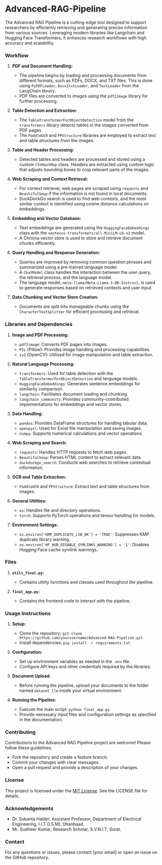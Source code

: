 # Advanced-RAG-Pipeline

The Advanced RAG Pipeline is a cutting-edge tool designed to support researchers by efficiently retrieving and generating precise information from various sources. Leveraging modern libraries like Langchain and Hugging Face Transformers, it enhances research workflows with high accuracy and scalability.

### Workflow

1. **PDF and Document Handling:**
   - The pipeline begins by loading and processing documents from different formats, such as PDFs, DOCX, and TXT files. This is done using `PyPDFLoader`, `Docx2txtLoader`, and `TextLoader` from the LangChain library.
   - PDF files are converted to images using the `pdf2image` library for further processing.

2. **Table Detection and Extraction:**
   - The `TableTransformerForObjectDetection` model from the `transformers` library detects tables in the images converted from PDF pages.
   - The `PaddleOCR` and `PPStructure` libraries are employed to extract text and table structures from the images.

3. **Table and Header Processing:**
   - Detected tables and headers are processed and stored using a custom `CSVHashMap` class. Headers are extracted using custom logic that adjusts bounding boxes to crop relevant parts of the images.

4. **Web Scraping and Context Retrieval:**
   - For context retrieval, web pages are scraped using `requests` and `BeautifulSoup` if the information is not found in local documents.
   - DuckDuckGo search is used to find web contexts, and the most similar context is identified using cosine distance calculations on embeddings.

5. **Embedding and Vector Database:**
   - Text embeddings are generated using the `HuggingFaceEmbeddings` class with the `sentence-transformers/all-MiniLM-L6-v2` model.
   - A Chroma vector store is used to store and retrieve document chunks efficiently.

6. **Query Handling and Response Generation:**
   - Queries are improved by removing common question phrases and summarized using a pre-trained language model.
   - A `ChatModel` class handles the interaction between the user query, the retrieval process, and the language model.
   - The language model, `meta-llama/Meta-Llama-3-8B-Instruct`, is used to generate responses based on retrieved contexts and user input.

7. **Data Chunking and Vector Store Creation:**
   - Documents are split into manageable chunks using the `CharacterTextSplitter` for efficient processing and retrieval.

### Libraries and Dependencies

1. **Image and PDF Processing:**
   - `pdf2image`: Converts PDF pages into images.
   - `PIL` (Pillow): Provides image handling and processing capabilities.
   - `cv2` (OpenCV): Utilized for image manipulation and table extraction.

2. **Natural Language Processing:**
   - `transformers`: Used for table detection with the `TableTransformerForObjectDetection` and language models.
   - `HuggingFaceEmbeddings`: Generates sentence embeddings for similarity comparison.
   - `langchain`: Facilitates document loading and chunking.
   - `langchain_community`: Provides community-contributed implementations for embeddings and vector stores.

3. **Data Handling:**
   - `pandas`: Provides DataFrame structures for handling tabular data.
   - `openpyxl`: Used for Excel file manipulation and saving images.
   - `numpy`: Supports numerical calculations and vector operations.

4. **Web Scraping and Search:**
   - `requests`: Handles HTTP requests to fetch web pages.
   - `BeautifulSoup`: Parses HTML content to extract relevant data.
   - `duckduckgo_search`: Conducts web searches to retrieve contextual information.

5. **OCR and Table Extraction:**
   - `PaddleOCR` and `PPStructure`: Extract text and table structures from images.

6. **General Utilities:**
   - `os`: Handles file and directory operations.
   - `torch`: Supports PyTorch operations and tensor handling for models.

7. **Environment Settings:**
   - `os.environ['KMP_DUPLICATE_LIB_OK'] = 'TRUE'`: Suppresses KMP duplicate library warning.
   - `os.environ['HF_HUB_DISABLE_SYMLINKS_WARNING'] = '1'`: Disables Hugging Face cache symlink warnings.

### Files

1. **`utils_final.py`:**
   - Contains utility functions and classes used throughout the pipeline.

2. **`final_app.py`:**
   - Contains the frontend code to interact with the pipeline.

### Usage Instructions

1. **Setup:**
   - Clone the repository: `git clone https://github.com/yourusername/Advanced-RAG-Pipeline.git`
   - Install dependencies: `pip install -r requirements.txt`

2. **Configuration:**
   - Set up environment variables as needed in the `.env` file.
   - Configure API keys and other credentials required by the libraries.

3. **Document Upload:**
   - Before running the pipeline, upload your documents to the folder named `dataset_llm` inside your virtual environment.

4. **Running the Pipeline:**
   - Execute the main script: `python final_app.py`
   - Provide necessary input files and configuration settings as specified in the documentation.

### Contributing

Contributions to the Advanced RAG Pipeline project are welcome! Please follow these guidelines:
   - Fork the repository and create a feature branch.
   - Commit your changes with clear messages.
   - Open a pull request and provide a description of your changes.

### License

This project is licensed under the [MIT License](LICENSE). See the LICENSE file for details.

### Acknowledgements
- Dr. Sukanta Halder, Assistant Professor, Department of Electrical Engineering, I.I.T (I.S.M), Dhanbaad.
- Mr. Sudheer Kumar, Research Scholar, S.V.N.I.T, Surat.

### Contact

For any questions or issues, please contact [your email] or open an issue on the GitHub repository.
